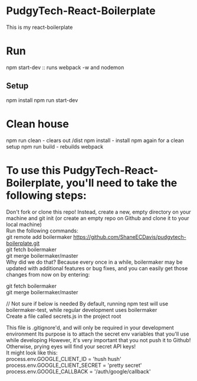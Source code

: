 # PudgyTech-React-Boilerplate

This is my react-boilerplate

# Run
npm start-dev :: runs webpack -w and nodemon

## Setup

npm install
npm run start-dev


# Clean house

npm run clean - clears out /dist
npm install - install npm again for a clean setup
npm run build - rebuilds webpack


# To use this PudgyTech-React-Boilerplate, you'll need to take the following steps:

Don't fork or clone this repo! Instead, create a new, empty directory on your machine and git init (or create an empty repo on Github and clone it to your local machine)  
Run the following commands:    
git remote add boilermaker     https://github.com/ShaneECDavis/pudgytech-boilerplate.git  
git fetch boilermaker  
git merge boilermaker/master  
Why did we do that? Because every once in a while, boilermaker may be updated with additional features or bug fixes, and you can easily get those changes from now on by entering:  

git fetch boilermaker  
git merge boilermaker/master  
  
  
  
// Not sure if below is needed
By default, running npm test will use boilermaker-test, while regular development uses boilermaker  
Create a file called secrets.js in the project root  

This file is .gitignore'd, and will only be required in your development environment
Its purpose is to attach the secret env variables that you'll use while developing
However, it's very important that you not push it to Github! Otherwise, prying eyes will find your secret API keys!  
It might look like this:  
  process.env.GOOGLE_CLIENT_ID = 'hush hush'  
  process.env.GOOGLE_CLIENT_SECRET = 'pretty secret'  
  process.env.GOOGLE_CALLBACK = '/auth/google/callback'  
